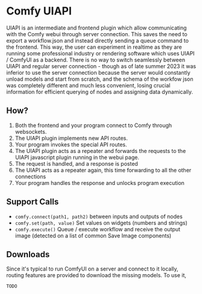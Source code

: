 # Comfy UIAPI

UIAPI is an intermediate and frontend plugin which allow communicating with the Comfy webui through server connection. This saves the need to export a workflow.json and instead directly sending a queue command to the frontend. This way, the user can experiment in realtime as they are running some professional industry or rendering software which uses UIAPI / ComfyUI as a backend. There is no way to switch seamlessly between UIAPI and regular server connection - though as of late summer 2023 it was inferior to use the server connection because the server would constantly unload models and start from scratch, and the schema of the workfow json was completely different and much less convenient, losing crucial information for efficient querying of nodes and assigning data dynamically.

## How?

1. Both the frontend and your program connect to Comfy through websockets.
2. The UIAPI plugin implements new API routes.
3. Your program invokes the special API routes.
4. The UIAPI plugin acts as a repeater and forwards the requests to the UIAPI javascript plugin running in the webui page.
5. The request is handled, and a response is posted
6. The UIAPI acts as a repeater again, this time forwarding to all the other connections
7. Your program handles the response and unlocks program execution

## Support Calls

* `comfy.connect(path1, path2)` between inputs and outputs of nodes
* `comfy.set(path, value)` Set values on widgets (numbers and strings)
* `comfy.execute()` Queue / execute workflow and receive the output image (detected on a list of common Save Image components)

## Downloads

Since it's typical to run ComfyUI on a server and connect to it locally, routing features are provided to download the missing models. To use it,

```
TODO
```
